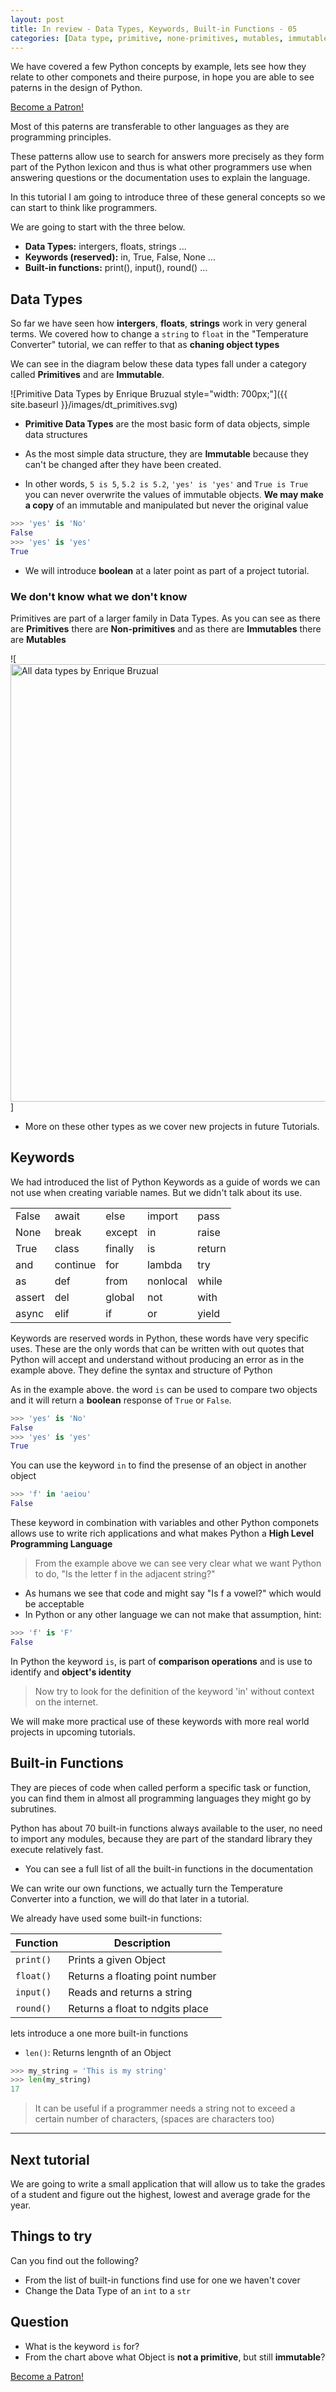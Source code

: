 ```yaml
---
layout: post
title: In review - Data Types, Keywords, Built-in Functions - 05
categories: [Data type, primitive, none-primitives, mutables, immutables, functions, keywords]
---
```


We have covered a few Python concepts by example, lets see how they relate to other componets and theire purpose, in hope you are able to see paterns in the design of Python.

<a href="https://www.patreon.com/bePatron?u=15482170" data-patreon-widget-type="become-patron-button">Become a Patron!</a><script async src="https://c6.patreon.com/becomePatronButton.bundle.js"></script>

Most of this paterns are transferable to other languages as they are programming principles.

These patterns allow use to search for answers more precisely as they form part of the Python lexicon and thus is what other programmers use when answering questions or the documentation uses to explain the language.

In this tutorial I am going to introduce three of these general concepts so we can start to think like programmers.

We are going to start with the three below.

* **Data Types:** intergers, floats, strings ...
* **Keywords (reserved):** in, True, False, None ...
* **Built-in functions:** print(), input(), round() ...

## Data Types

So far we have seen how **intergers**, **floats**, **strings** work in very general terms. We covered how to change a `string` to `float` in the "Temperature Converter" tutorial, we can reffer to that as **chaning object types**

We can see in the diagram below these data types fall under a category called **Primitives** and are **Immutable**.

![Primitive Data Types by Enrique Bruzual style="width: 700px;"]({{ site.baseurl }}/images/dt_primitives.svg)

* **Primitive Data Types** are the most basic form of data objects, simple data structures

* As the most simple data structure, they are **Immutable** because they can't be changed after they have been created.

* In other words, `5 is 5`, `5.2 is 5.2`, `'yes' is 'yes'` and `True is True` you can never overwrite the values of immutable objects. **We may make a copy** of an immutable and manipulated but never the original value

```python
>>> 'yes' is 'No'
False
>>> 'yes' is 'yes'
True
```

* We will introduce **boolean** at a later point as part of a project tutorial.

### We don't know what we don't know

Primitives are part of a larger family in Data Types. As you can see as there are **Primitives** there are **Non-primitives** and as there are **Immutables** there are **Mutables**

![<img src="{{ site.baseurl }}/images/data_types.svg" alt="All data types by Enrique Bruzual " style="width: 700px;"/>]

* More on these other types as we cover new projects in future Tutorials.

## Keywords

We had introduced the list of Python Keywords as a guide of words we can not use when creating variable names. But we didn't talk about its use.

|        |          |         |          |        |
| ------ | -------- | ------- | -------- | ------ |
| False  | await    | else    | import   | pass   |
| None   | break    | except  | in       | raise  |
| True   | class    | finally | is       | return |
| and    | continue | for     | lambda   | try    |
| as     | def      | from    | nonlocal | while  |
| assert | del      | global  | not      | with   |
| async  | elif     | if      | or       | yield  |

Keywords are reserved words in Python, these words have very specific uses. These are the only words that can be written with out quotes that Python will accept and understand without producing an error as in the example above. They define the syntax and structure of Python

As in the example above. the word `is` can be used to compare two objects and it will return a **boolean** response of `True` or `False`.

```python
>>> 'yes' is 'No'
False
>>> 'yes' is 'yes'
True
```

You can use the keyword `in` to find the presense of an object in another object

```python
>>> 'f' in 'aeiou'
False
```

These keyword in combination with variables and other Python componets allows use to write rich applications and what makes Python a **High Level Programming Language**

> From the example above we can see very clear what we want Python to do, "Is the letter f in the adjacent string?"

* As humans we see that code and might say "Is f a vowel?" which would be acceptable
* In Python or any other language we can not make that assumption, hint:

```python
>>> 'f' is 'F'
False
```

In Python the keyword `is`, is part of **comparison operations** and is use to identify and **object's identity**

> Now try to look for the definition of the keyword 'in' without context on the internet.

We will make more practical use of these keywords with more real world projects in upcoming tutorials.

## Built-in Functions

They are pieces of code when called perform a specific task or function, you can find them in almost all programming languages they might go by subrutines.

Python has about 70 built-in functions always available to the user, no need to import any modules, because they are part of the standard library they execute relatively fast.

* You can see a full list of all the built-in functions in the documentation

We can write our own functions, we actually turn the Temperature Converter into a function, we will do that later in a tutorial.

We already have used some built-in functions:

| Function  | Description                     |
| --------- | ------------------------------- |
| `print()` | Prints a given Object           |
| `float()` | Returns a floating point number |
| `input()` | Reads and returns a string      |
| `round()` | Returns a float to ndgits place |

lets introduce a one more built-in functions

* `len()`: Returns lengnth of an Object

```python
>>> my_string = 'This is my string'
>>> len(my_string)
17
```

> It can be useful if a programmer needs a string not to exceed a certain number of characters, (spaces are characters too)

---

## Next tutorial

We are going to write a small application that will allow us to take the grades of a student and figure out the highest, lowest and average grade for the year.

## Things to try

Can you find out the following?

* From the list of built-in functions find use for one we haven't cover
* Change the Data Type of an `int` to a `str`

## Question

* What is the keyword `is` for?
* From the chart above what Object is **not a primitive**, but still **immutable**?

<a href="https://www.patreon.com/bePatron?u=15482170" data-patreon-widget-type="become-patron-button">Become a Patron!</a><script async src="https://c6.patreon.com/becomePatronButton.bundle.js"></script>